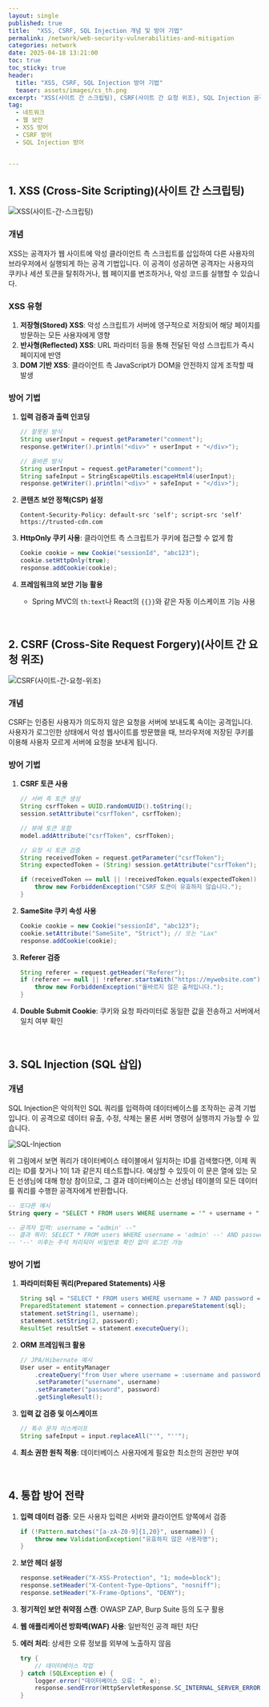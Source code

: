 ```yaml
---
layout: single
published: true
title:  "XSS, CSRF, SQL Injection 개념 및 방어 기법"
permalink: /network/web-security-vulnerabilities-and-mitigation
categories: network
date: 2025-04-18 13:21:00
toc: true
toc_sticky: true
header:
  title: "XSS, CSRF, SQL Injection 방어 기법"
  teaser: assets/images/cs_th.png
excerpt: "XSS(사이트 간 스크립팅), CSRF(사이트 간 요청 위조), SQL Injection 공격의 개념, 방어 기법을 정리합니다."
tag:   
  - 네트워크 
  - 웹 보안
  - XSS 방어
  - CSRF 방어
  - SQL Injection 방어


---
```



## 1. XSS (Cross-Site Scripting)(사이트 간 스크립팅)

![XSS(사이트-간-스크립팅)](https://github.com/user-attachments/assets/0f1afa61-c9b9-4bc9-922f-37e181e17be9)

### 개념
XSS는 공격자가 웹 사이트에 악성 클라이언트 측 스크립트를 삽입하여 다른 사용자의 브라우저에서 실행되게 하는 공격 기법입니다. 이 공격이 성공하면 공격자는 사용자의 쿠키나 세션 토큰을 탈취하거나, 웹 페이지를 변조하거나, 악성 코드를 실행할 수 있습니다.

### XSS 유형
1. **저장형(Stored) XSS**: 악성 스크립트가 서버에 영구적으로 저장되어 해당 페이지를 방문하는 모든 사용자에게 영향
2. **반사형(Reflected) XSS**: URL 파라미터 등을 통해 전달된 악성 스크립트가 즉시 페이지에 반영
3. **DOM 기반 XSS**: 클라이언트 측 JavaScript가 DOM을 안전하지 않게 조작할 때 발생

### 방어 기법
1. **입력 검증과 출력 인코딩**
   ```java
   // 잘못된 방식
   String userInput = request.getParameter("comment");
   response.getWriter().println("<div>" + userInput + "</div>");
   
   // 올바른 방식
   String userInput = request.getParameter("comment");
   String safeInput = StringEscapeUtils.escapeHtml4(userInput);
   response.getWriter().println("<div>" + safeInput + "</div>");
   ```

2. **콘텐츠 보안 정책(CSP) 설정**
   ```
   Content-Security-Policy: default-src 'self'; script-src 'self' https://trusted-cdn.com
   ```

3. **HttpOnly 쿠키 사용**: 클라이언트 측 스크립트가 쿠키에 접근할 수 없게 함
   ```java
   Cookie cookie = new Cookie("sessionId", "abc123");
   cookie.setHttpOnly(true);
   response.addCookie(cookie);
   ```

4. **프레임워크의 보안 기능 활용**
   - Spring MVC의 `th:text`나 React의 `{{}}`와 같은 자동 이스케이프 기능 사용

<br>

## 2. CSRF (Cross-Site Request Forgery)(사이트 간 요청 위조)

![CSRF(사이트-간-요청-위조)](https://github.com/user-attachments/assets/9ee3cd99-dc41-4c3b-a657-9ad0de3ff600)


### 개념
CSRF는 인증된 사용자가 의도하지 않은 요청을 서버에 보내도록 속이는 공격입니다. 사용자가 로그인한 상태에서 악성 웹사이트를 방문했을 때, 브라우저에 저장된 쿠키를 이용해 사용자 모르게 서버에 요청을 보내게 됩니다.

### 방어 기법
1. **CSRF 토큰 사용**
   ```java
   // 서버 측 토큰 생성
   String csrfToken = UUID.randomUUID().toString();
   session.setAttribute("csrfToken", csrfToken);
   
   // 뷰에 토큰 포함
   model.addAttribute("csrfToken", csrfToken);
   
   // 요청 시 토큰 검증
   String receivedToken = request.getParameter("csrfToken");
   String expectedToken = (String) session.getAttribute("csrfToken");
   
   if (receivedToken == null || !receivedToken.equals(expectedToken)) {
       throw new ForbiddenException("CSRF 토큰이 유효하지 않습니다.");
   }
   ```

2. **SameSite 쿠키 속성 사용**
   ```java
   Cookie cookie = new Cookie("sessionId", "abc123");
   cookie.setAttribute("SameSite", "Strict"); // 또는 "Lax"
   response.addCookie(cookie);
   ```

3. **Referer 검증**
   ```java
   String referer = request.getHeader("Referer");
   if (referer == null || !referer.startsWith("https://mywebsite.com")) {
       throw new ForbiddenException("올바르지 않은 출처입니다.");
   }
   ```

4. **Double Submit Cookie**: 쿠키와 요청 파라미터로 동일한 값을 전송하고 서버에서 일치 여부 확인

<br>

## 3. SQL Injection (SQL 삽입)

### 개념
SQL Injection은 악의적인 SQL 쿼리를 입력하여 데이터베이스를 조작하는 공격 기법입니다. 이 공격으로 데이터 유출, 수정, 삭제는 물론 서버 명령어 실행까지 가능할 수 있습니다.

![SQL-Injection](https://github.com/user-attachments/assets/423e70e3-1194-4901-88bb-64265252e427)

위 그림에서 보면 쿼리가 데이터베이스 테이블에서 일치하는 ID를 검색했다면, 이제 쿼리는 ID를 찾거나 1이 1과 같은지 테스트합니다. 예상할 수 있듯이 이 문은 열에 있는 모든 선생님에 대해 항상 참이므로, 그 결과 데이터베이스는 선생님 테이블의 모든 데이터를 쿼리를 수행한 공격자에게 반환합니다.


```sql
-- 또다른 예시
String query = "SELECT * FROM users WHERE username = '" + username + "' AND password = '" + password + "'";

-- 공격자 입력: username = "admin' --"
-- 결과 쿼리: SELECT * FROM users WHERE username = 'admin' --' AND password = ''
-- '--' 이후는 주석 처리되어 비밀번호 확인 없이 로그인 가능
```

### 방어 기법
1. **파라미터화된 쿼리(Prepared Statements) 사용**
   ```java
   String sql = "SELECT * FROM users WHERE username = ? AND password = ?";
   PreparedStatement statement = connection.prepareStatement(sql);
   statement.setString(1, username);
   statement.setString(2, password);
   ResultSet resultSet = statement.executeQuery();
   ```

2. **ORM 프레임워크 활용**
   ```java
   // JPA/Hibernate 예시
   User user = entityManager
       .createQuery("from User where username = :username and password = :password", User.class)
       .setParameter("username", username)
       .setParameter("password", password)
       .getSingleResult();
   ```

3. **입력 값 검증 및 이스케이프**
   ```java
   // 특수 문자 이스케이프
   String safeInput = input.replaceAll("'", "''");
   ```

4. **최소 권한 원칙 적용**: 데이터베이스 사용자에게 필요한 최소한의 권한만 부여

<br>

## 4. 통합 방어 전략

1. **입력 데이터 검증**: 모든 사용자 입력은 서버와 클라이언트 양쪽에서 검증
   ```java
   if (!Pattern.matches("[a-zA-Z0-9]{1,20}", username)) {
       throw new ValidationException("유효하지 않은 사용자명");
   }
   ```

2. **보안 헤더 설정**
   ```java
   response.setHeader("X-XSS-Protection", "1; mode=block");
   response.setHeader("X-Content-Type-Options", "nosniff");
   response.setHeader("X-Frame-Options", "DENY");
   ```

3. **정기적인 보안 취약점 스캔**: OWASP ZAP, Burp Suite 등의 도구 활용

4. **웹 애플리케이션 방화벽(WAF) 사용**: 일반적인 공격 패턴 차단

5. **에러 처리**: 상세한 오류 정보를 외부에 노출하지 않음
   ```java
   try {
       // 데이터베이스 작업
   } catch (SQLException e) {
       logger.error("데이터베이스 오류: ", e);
       response.sendError(HttpServletResponse.SC_INTERNAL_SERVER_ERROR, "서버 오류가 발생했습니다.");
   }
   ```
